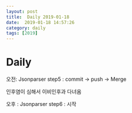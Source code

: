 ```yaml
---
layout: post
title:  Daily 2019-01-18
date:  2019-01-18 14:57:26
category: daily
tags: [2019]
---
```


# Daily

오전:  Jsonparser step5 : commit -> push -> Merge

인후염이 심해서 이비인후과 다녀옴

오후 :  Jsonparser step6 : 시작

